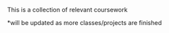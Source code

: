 This is a collection of relevant coursework

*will be updated as more classes/projects are finished 

